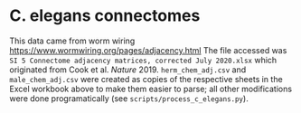 # C. elegans connectomes
This data came from worm wiring https://www.wormwiring.org/pages/adjacency.html
The file accessed was `SI 5 Connectome adjacency matrices, corrected July 2020.xlsx`
which originated from Cook et al. *Nature* 2019. `herm_chem_adj.csv` and 
`male_chem_adj.csv` were created as copies of the respective sheets in the Excel
workbook above to make them easier to parse; all other modifications were done
programatically (see `scripts/process_c_elegans.py`).
  